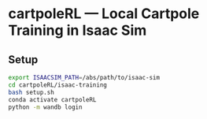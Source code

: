 # cartpoleRL — Local Cartpole Training in Isaac Sim

## Setup
```bash
export ISAACSIM_PATH=/abs/path/to/isaac-sim
cd cartpoleRL/isaac-training
bash setup.sh
conda activate cartpoleRL
python -m wandb login
